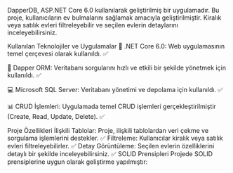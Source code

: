 DapperDB, ASP.NET Core 6.0 kullanılarak geliştirilmiş bir uygulamadır. Bu proje, kullanıcıların ev bulmalarını sağlamak amacıyla geliştirilmiştir. Kiralık veya satılık evleri filtreleyebilir ve seçilen evlerin detaylarını inceleyebilirsiniz.

Kullanılan Teknolojiler ve Uygulamalar
🤖 .NET Core 6.0: Web uygulamasının temel çerçevesi olarak kullanıldı. ✅

🔄 Dapper ORM: Veritabanı sorgularını hızlı ve etkili bir şekilde yönetmek için kullanıldı. ✅

💻 Microsoft SQL Server: Veritabanı yönetimi ve depolama için kullanıldı. ✅

📊 CRUD İşlemleri: Uygulamada temel CRUD işlemleri gerçekleştirilmiştir (Create, Read, Update, Delete). ✅

Proje Özellikleri
İlişkili Tablolar: Proje, ilişkili tablolardan veri çekme ve sorgulama işlemlerini destekler. ✅
Filtreleme: Kullanıcılar kiralık veya satılık evleri filtreleyebilirler. ✅
Detay Görüntüleme: Seçilen evlerin özelliklerini detaylı bir şekilde inceleyebilirsiniz. ✅
SOLID Prensipleri
Projede SOLID prensiplerine uygun olarak geliştirme yapılmıştır:


